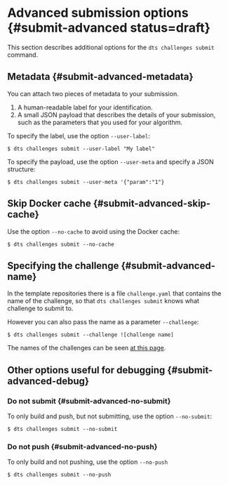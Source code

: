 # Advanced submission options {#submit-advanced status=draft}

This section describes additional options for the `dts challenges submit`
command.



## Metadata {#submit-advanced-metadata}

You can attach two pieces of metadata to your submission.

1. A human-readable label for your identification.
2. A small JSON payload that describes the details of your submission, such as the parameters that you used for your algorithm.


To specify the label, use the option `--user-label`:

    $ dts challenges submit --user-label "My label"

To specify the payload, use the option `--user-meta` and specify a JSON structure:

    $ dts challenges submit --user-meta '{"param":"1"}
   
## Skip Docker cache {#submit-advanced-skip-cache}

Use the option `--no-cache` to avoid using the Docker cache:

    $ dts challenges submit --no-cache

## Specifying the challenge {#submit-advanced-name}

In the template repositories there is a file `challenge.yaml` that contains
the name of the challenge, so that `dts challenges submit` knows what 
challenge to submit to.

However you can also pass the name as a parameter `--challenge`:

    $ dts challenges submit --challenge ![challenge name]
    
The names of the challenges can be seen [at this page][list-challenges].

[list-challenges]: https://challenges.duckietown.org/v3/humans/challenges


## Other options useful for debugging {#submit-advanced-debug}


### Do not submit {#submit-advanced-no-submit}


To only build and push, but not submitting, use the option `--no-submit`:

    $ dts challenges submit --no-submit

### Do not push  {#submit-advanced-no-push}

To only build and not pushing, use the option `--no-push`

    $ dts challenges submit --no-push

